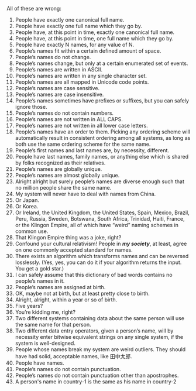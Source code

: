 All of these are wrong:

1.  People have exactly one canonical full name.
2.  People have exactly one full name which they go by.
3.  People have, at this point in time, exactly one canonical full name.
4.  People have, at this point in time, one full name which they go by.
5.  People have exactly N names, for any value of N.
6.  People’s names fit within a certain defined amount of space.
7.  People’s names do not change.
8.  People’s names change, but only at a certain enumerated set of events.
9.  People’s names are written in ASCII.
10. People’s names are written in any single character set.
11. People’s names are all mapped in Unicode code points.
12. People’s names are case sensitive.
13. People’s names are case insensitive.
14. People’s names sometimes have prefixes or suffixes, but you can safely ignore those.
15. People’s names do not contain numbers.
16. People’s names are not written in ALL CAPS.
17. People’s names are not written in all lower case letters.
18. People’s names have an order to them. Picking any ordering scheme will automatically result in consistent ordering among all systems, as long as both use the same ordering scheme for the same name.
19. People’s first names and last names are, by necessity, different.
20. People have last names, family names, or anything else which is shared by folks recognized as their relatives.
21. People’s names are globally unique.
22. People’s names are almost globally unique.
23. Alright alright but surely people’s names are diverse enough such that no million people share the same name.
24. My system will never have to deal with names from China.
25. Or Japan.
26. Or Korea.
27. Or Ireland, the United Kingdom, the United States, Spain, Mexico, Brazil, Peru, Russia, Sweden, Botswana, South Africa, Trinidad, Haiti, France, or the Klingon Empire, all of which have “weird” naming schemes in common use.
28. That Klingon Empire thing was a joke, right?
29. Confound your cultural relativism! People in ***my society***, at least, agree on one commonly accepted standard for names.
30. There exists an algorithm which transforms names and can be reversed losslessly. (Yes, yes, you can do it if your algorithm returns the input. You get a gold star.)
31. I can safely assume that this dictionary of bad words contains no people’s names in it.
32. People’s names are assigned at birth.
33. OK, maybe not at birth, but at least pretty close to birth.
34. Alright, alright, within a year or so of birth.
35. Five years?
36. You’re kidding me, right?
37. Two different systems containing data about the same person will use the same name for that person.
38. Two different data entry operators, given a person’s name, will by necessity enter bitwise equivalent strings on any single system, if the system is well-designed.
39. People whose names break my system are weird outliers. They should have had solid, acceptable names, like 田中太郎.
40. People have names.
41. People’s names do not contain punctuation.
42. People’s names do not contain punctuation other than apostrophes.
43. A person's name in country-1 is the same as his name in country-2
